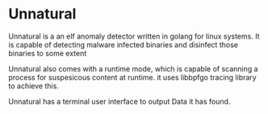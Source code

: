 # Unnatural

Unnatural is a an elf anomaly detector written in golang for linux systems.
It is capable of detecting malware infected binaries and disinfect those binaries to some extent

Unnatural also comes with a runtime mode, which is capable of scanning a process for
suspesicous content at runtime. it uses libbpfgo tracing library to achieve this.

Unnatural has a terminal user interface to output Data it has found.
